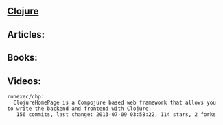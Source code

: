 ## [Clojure](http://clojure.org/)


## Articles:


## Books:

## Videos:


<!-- PROJECTS_LIST_START -->
    runexec/chp:
      ClojureHomePage is a Compojure based web framework that allows you to write the backend and frontend with Clojure.
       156 commits, last change: 2013-07-09 03:58:22, 114 stars, 2 forks
<!-- PROJECTS_LIST_END -->
